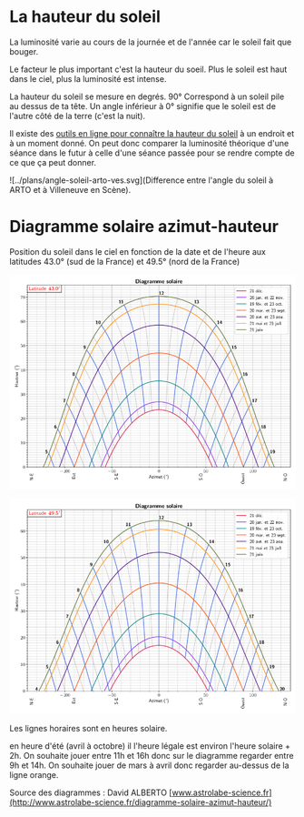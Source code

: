 # La hauteur du soleil

La luminosité varie au cours de la journée et de l'année car le soleil fait que bouger.

Le facteur le plus important c'est la hauteur du soeil. Plus le soleil est haut dans le ciel, plus la luminosité est intense.

La hauteur du soleil se mesure en degrés. 90° Correspond à un soleil pile au dessus de ta tête. Un angle inférieur à 0° signifie que le soleil est de l'autre côté de la terre (c'est la nuit). 

Il existe des [outils en ligne pour connaître la hauteur du soleil](https://fr.planetcalc.com/4270/) à un endroit et à un moment donné. On peut donc comparer la luminosité théorique d'une séance dans le futur à celle d'une séance passée pour se rendre compte de ce que ça peut donner.

![../plans/angle-soleil-arto-ves.svg](Difference entre l'angle du soleil à ARTO et à Villeneuve en Scène).

# Diagramme solaire azimut-hauteur

Position du soleil dans le ciel en fonction de la date et de l'heure aux latitudes 43.0° (sud de la France) et 49.5° (nord de la France)

![diagramme solaire 43.0°](../img/diagramme-solaire-43-0.png)

![diagramme solaire 49.5°](../img/diagramme-solaire-49-5.png)

Les lignes horaires sont en heures solaire.

en heure d'été (avril à octobre) il l'heure légale est environ l'heure solaire + 2h. On souhaite jouer entre 11h et 16h donc sur le diagramme regarder entre 9h et 14h. On souhaite jouer de mars à avril donc regarder au-dessus de la ligne orange.

Source des diagrammes : David ALBERTO [www.astrolabe-science.fr](http://www.astrolabe-science.fr/diagramme-solaire-azimut-hauteur/)
